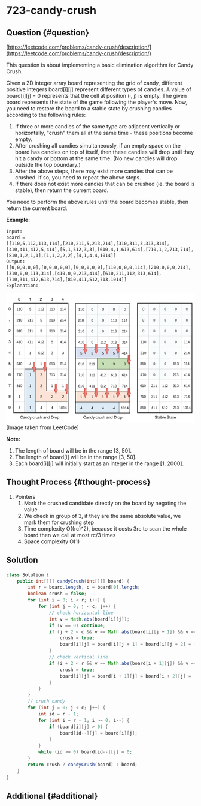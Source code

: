 # 723-candy-crush

## Question {#question}

[https://leetcode.com/problems/candy-crush/description/](https://leetcode.com/problems/candy-crush/description/)

This question is about implementing a basic elimination algorithm for Candy Crush.

Given a 2D integer array board representing the grid of candy, different positive integers board\[i\]\[j\] represent different types of candies. A value of board\[i\]\[j\] = 0 represents that the cell at position \(i, j\) is empty. The given board represents the state of the game following the player's move. Now, you need to restore the board to a stable state by crushing candies according to the following rules:

1. If three or more candies of the same type are adjacent vertically or horizontally, "crush" them all at the same time - these positions become empty.
2. After crushing all candies simultaneously, if an empty space on the board has candies on top of itself, then these candies will drop until they hit a candy or bottom at the same time. \(No new candies will drop outside the top boundary.\)
3. After the above steps, there may exist more candies that can be crushed. If so, you need to repeat the above steps.
4. If there does not exist more candies that can be crushed \(ie. the board is stable\), then return the current board.

You need to perform the above rules until the board becomes stable, then return the current board.

**Example:**

```text
Input:
board = 
[[110,5,112,113,114],[210,211,5,213,214],[310,311,3,313,314],[410,411,412,5,414],[5,1,512,3,3],[610,4,1,613,614],[710,1,2,713,714],[810,1,2,1,1],[1,1,2,2,2],[4,1,4,4,1014]]
Output:
[[0,0,0,0,0],[0,0,0,0,0],[0,0,0,0,0],[110,0,0,0,114],[210,0,0,0,214],[310,0,0,113,314],[410,0,0,213,414],[610,211,112,313,614],[710,311,412,613,714],[810,411,512,713,1014]]
Explanation:
```

![](../../.gitbook/assets/723.png)\[Image taken from LeetCode\]

**Note:**

1. The length of board will be in the range \[3, 50\].
2. The length of board\[i\] will be in the range \[3, 50\].
3. Each board\[i\]\[j\] will initially start as an integer in the range \[1, 2000\].

## Thought Process {#thought-process}

1. Pointers
   1. Mark the crushed candidate directly on the board by negating the value
   2. We check in group of 3, if they are the same absolute value, we mark them for crushing step
   3. Time complexity O\(\(rc\)^2\), because it costs 3rc to scan the whole board then we call at most rc/3 times
   4. Space complexity O\(1\)

## Solution

```java
class Solution {
    public int[][] candyCrush(int[][] board) {
        int r = board.length, c = board[0].length;
        boolean crush = false;
        for (int i = 0; i < r; i++) {
            for (int j = 0; j < c; j++) {
                // check horizontal line
                int v = Math.abs(board[i][j]);
                if (v == 0) continue;
                if (j + 2 < c && v == Math.abs(board[i][j + 1]) && v == Math.abs(board[i][j + 2])) {
                    crush = true;
                    board[i][j] = board[i][j + 1] = board[i][j + 2] = -v;
                }
                // check vertical line
                if (i + 2 < r && v == Math.abs(board[i + 1][j]) && v == Math.abs(board[i + 2][j])) {
                    crush = true;
                    board[i][j] = board[i + 1][j] = board[i + 2][j] = -v;
                }
            }
        }
        // crush candy
        for (int j = 0; j < c; j++) {
            int id = r - 1;
            for (int i = r - 1; i >= 0; i--) {
                if (board[i][j] > 0) {
                    board[id--][j] = board[i][j];
                }
            }
            while (id >= 0) board[id--][j] = 0;
        }
        return crush ? candyCrush(board) : board;
    }
}
```

## Additional {#additional}

